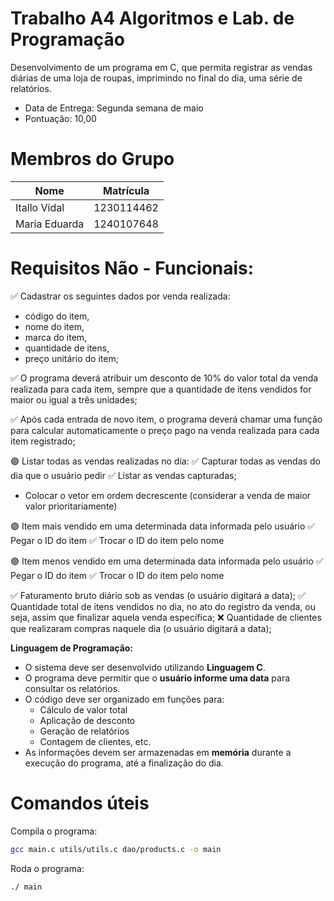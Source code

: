 # Trabalho A4 Algoritmos e Lab. de Programação
Desenvolvimento de um programa em C, que permita registrar as vendas diárias de uma loja de
roupas, imprimindo no final do dia, uma série de relatórios. 

- Data de Entrega: Segunda semana de maio
- Pontuação: 10,00

# Membros do Grupo

| Nome              | Matrícula      |
|-------------------|----------------|
| Itallo Vidal      | 1230114462     |
| Maria Eduarda     | 1240107648     |


# Requisitos Não - Funcionais:
✅ Cadastrar os seguintes dados por venda realizada: 
  - código do item, 
  - nome do item, 
  - marca do item, 
  - quantidade de itens,
  - preço unitário do item;

✅ O programa deverá atribuir um desconto de 10% do valor total da venda realizada para
cada item, sempre que a quantidade de itens vendidos for maior ou igual a três unidades;

✅ Após cada entrada de novo item, o programa deverá chamar uma função para calcular
automaticamente o preço pago na venda realizada para cada item registrado;

🟣 Listar todas as vendas realizadas no dia:
  ✅ Capturar todas as vendas do dia que o usuário pedir 
  ✅ Listar as vendas capturadas;
  -  Colocar o vetor em ordem decrescente (considerar a venda de maior valor prioritariamente)

🟣 Item mais vendido em uma determinada data informada pelo usuário
 ✅ Pegar o ID do item
 ✅ Trocar o ID do item pelo nome

🟣 Item menos vendido em uma determinada data informada pelo usuário
 ✅ Pegar o ID do item
 ✅ Trocar o ID do item pelo nome

✅ Faturamento bruto diário sob as vendas (o usuário digitará a data);
✅ Quantidade total de itens vendidos no dia, no ato do registro da venda, ou seja, assim que finalizar aquela venda específica;
❌ Quantidade de clientes que realizaram compras naquele dia (o usuário digitará a data);

**Linguagem de Programação:**
   - O sistema deve ser desenvolvido utilizando **Linguagem C**.
   - O programa deve permitir que o **usuário informe uma data** para consultar os relatórios.
   - O código deve ser organizado em funções para:
     - Cálculo de valor total
     - Aplicação de desconto
     - Geração de relatórios
     - Contagem de clientes, etc.
   - As informações devem ser armazenadas em **memória** durante a execução do programa, até a finalização do dia.

# Comandos úteis

Compila o programa:
```bash
gcc main.c utils/utils.c dao/products.c -o main
```

Roda o programa:
```bash
./ main
```
